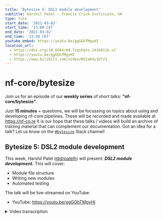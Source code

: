 ```yaml
---
title: 'Bytesize 5: DSL2 module development'
subtitle: Harshil Patel - Francis Crick Institiute, UK
type: talk
start_date: '2021-03-02'
start_time: '13:00 CET'
end_date: '2021-03-02'
end_time: '13:30 CET'
youtube_embed: https://youtu.be/ggGGhTMgyHI
location_url:
  - https://doi.org/10.6084/m9.figshare.14160116.v1
  - https://youtu.be/ggGGhTMgyHI
  - https://www.bilibili.com/video/BV1aK4y1D7z3
---
```


# nf-core/bytesize

Join us for an episode of our **weekly series** of short talks: **“nf-core/bytesize”**.

Just **15 minutes** + questions, we will be focussing on topics about using and developing nf-core pipelines.
These will be recorded and made available at <https://nf-co.re>
It is our hope that these talks / videos will build an archive of training material that can complement our documentation. Got an idea for a talk? Let us know on the [`#bytesize`](https://nfcore.slack.com/channels/bytesize) Slack channel!

## Bytesize 5: DSL2 module development

This week, Harshil Patel ([@drpatelh](http://github.com/drpatelh/)) will present: _**DSL2 module development.**_ This will cover:

- Module file structure
- Writing new modules
- Automated testing

The talk will be live-streamed on YouTube:

- YouTube: <https://youtu.be/ggGGhTMgyHI>

<details markdown="1"><summary>Video transcription</summary>

:::note
This text has been edited to make it more suitable for reading.
:::

[00:00](https://www.youtube.com/watch?v=ggGGhTMgyHI)
Hi everyone, so this is our fifth byte-sized talk which I think have been really really useful of late, especially sort of summarizing what we're doing on nf core in small bite-sized chunks so people can get more familiar with what we're doing. It also acts as sort of a persistent archive of how to do things on nf-core and and hopefully also with Nextflow and git like Alex's talk [https://www.youtube.com/watch?v=gTEXDXWf4hE] last week and other things so thank you all for joining.

[00:33](https://www.youtube.com/watch?v=ggGGhTMgyHI&t=33)
Today i'm going to be talking to you about nf-core/modules which is our Nextflow DSL2 effort so, as some of you may know, Nextflow now (actually last year July I believe it was) released a new modular syntax called DSL2 and that allowed a lot of flexibility in terms of pipeline development and also it got us very interested here on nf-core because we have 40-50 pipelines that share functionality and do similar things and we try and standardize this as much as possible to help with the development of these pipelines and also other users to for them to be able to understand what they're doing and things like parameter names and configs and all of that sort of stuff. So, this was actually really a really big thing for us.

[01:27](https://www.youtube.com/watch?v=ggGGhTMgyHI&t=87)
To take you straight to some sort of terminology – What is a module? So, a module in our definition is something that is as atomic as possible it can't be broken down into anything smaller. So, you would imagine fastqc being an example of that as it’s a single tool to perform a particular task and that would then be termed what we would call a module. Similarly, you might have BWA-MEM or BWA Index; these are all single tools that perform a particular task and in our definition that is what we would call a module.

[02:01](https://www.youtube.com/watch?v=ggGGhTMgyHI&t=121)
You can also have sub workflows which are chains of modules that you can use to offer some sort of functionality within the bigger term of the word which is the workflow and a sub workflow would be something like sorting a bam file, indexing it, then running some stats on it and having all of that packaged up into one sub workflow as a chain of tasks and you can imagine, in genomics especially, you would use that sort of sub workflow quite often because you would create multiple iterations of a BAM file doing filtering and marking duplicates and doing other stuff and at each of those points you may want to sort index and run some stats on it. So, actually I think the most powerful aspect of DSL2 will be sub workflows, well written sub workflows.

[03:19](https://www.youtube.com/watch?v=ggGGhTMgyHI&t=199)
A workflow is an end-to-end pipeline, so in DSL1 language it would be a pipeline that runs from end to end and back with DSL1 there was a lot less flexibility in terms of what you could do with the workflow and how you can include things, how you can overwrite parameters and so on whereas now with DSL2 this has become a lot more flexible.

[03:50](https://www.youtube.com/watch?v=ggGGhTMgyHI&t=230)
We can share the DSL2 modules between pipelines if they're well written well enough and we can even share sub workflows between pipelines. As I mentioned, this is sort of done manually at the moment but, hopefully, in the future we will have some functionality to deal with that.

So, when we went about trying to figure out how we would deal with nf-core/modules and it took us a while of procrastinating because it's not a trivial task making wrappers like this as standardized as possible for an entire community of people to use and also for them to be flexible enough so you know you're not imposing certain settings and options onto developers themselves (You may want to use fastqc with different options or want to publish it in a different directory and so on).

[04:37](https://www.youtube.com/watch?v=ggGGhTMgyHI&t=277)
So, a number of key things that we don't compromise on nf-core, if you know nf-core - Reproducibility was one of the earliest things we discussed, how would we make these things reproducible. At the moment, the way it stands now is that the module itself is installed physically within the pipeline repository so when you do a git release or github release, that module will be shipped with the pipeline. So, in that aspect, you can always ensure that the module is reproducible. You want moving that module anyway, you won't do anything, you've got a static representation of that module within the release code and so that's where the reproducibility comes from.

[05:16](https://www.youtube.com/watch?v=ggGGhTMgyHI&t=316)
We're also more recently decided that we would use Biocontainers for all of our software packaging. We initially started off by using or building docker containers for using environment YAMLs and so on, like similar to what we're doing with DSL1 and the nf-core pipelines, but in the end, we decided that reusing Biocontainers is much more advantageous. We don't have to have an infrastructure to deal with that, we don't have to build Docker containers and the great thing now also is that with recent updates in one of the Nextflow edge releases you can also directly download Singularity containers. So, you don't need to convert the Docker to Singularity containers, which again, is another thing that we've traditionally been doing with DSL1 pipelines.

We have one Docker container that gets downloaded, converted to Singularity and that is what is used then by the pipeline but now, Biocontainers are also hosting singularity images directly so we don't have to convert anything. We're directly downloading them over HTTPS and using those.

[[06:20](https://www.youtube.com/watch?v=ggGGhTMgyHI&t=380)]
And that's, that's amazing, because we've had a number of issues with users running out of whole space in home directories and so on and this sort of bypasses all of those issues. And obviously, supporting conda as well, which is where I guess you would imagine fundamentally these Biocontainers are built from. Biocontainers are essentially conda packages built in containers, so either Docker or Singularity.

[06:42](https://www.youtube.com/watch?v=ggGGhTMgyHI&t=402)
You can also upgrade and downgrade these modules, if required, within the pipeline repository so this sort of imposes the restriction that they have to be relatively self-contained. When you install a module, which means that you can have different versions, um sorry not different versions, you either have a version of samtools using version 1.1.1.10 or you can have one using 1.11. It's completely up to you how you manage that and, in order to fulfill that sortof criteria, we need to have them be as flexible as possible.

[07:16](https://www.youtube.com/watch?v=ggGGhTMgyHI&t=436)
Documentation was number one on the issue list for nf-core modules when I
initially created this back in, sort of, July 2019 and, again, documentation is quite key to all nf-core pipelines and it took a bit of thought but we've now decided on having, sort of, a yaml file that gives a brief description with tool input-outputs and and the authors that have contributed to it.

[07:40](https://www.youtube.com/watch?v=ggGGhTMgyHI&t=460)
For simplicity and also for learning curve we wanted to stick to using the Nextflow coding style or the coding pattern that is familiar to most people writing Nextflow workflows in order to make it easier for them to contribute to not only nf-core modules but also to install the modules themselves and to figure out what's going on.

I think that's quite important so the simplicity there is incredibly important for the learning curve when it comes to figuring out what these modules are doing. I mean, me personally, I find DSL1 modules are really great, DSL1 pipelines are really great and that you have everything in one workflow because it's more findable that way. With DSL2, you can package things up and put them in various different places and it's not always that trivial to find them, so the way that we standardize the structure and and the way that where we're writing these Nextflow imports and so on is actually quite important.

[08:35](https://www.youtube.com/watch?v=ggGGhTMgyHI&t=515)
Also, we're using certain parameters and other things and just generally standardizing how we're doing things across nf-core pipelines and, hopefully, this can also be reused by the Nextflow community. And the great thing also is, if you update it on nf-core/modules, where if you update the version of samtools on nf-core/modules because new releases come out, then everyone benefits from that so it becomes a bit like the way the Conda operates in updating builds of their packages and so on.

[09:04](https://www.youtube.com/watch?v=ggGGhTMgyHI&t=544)
So, I've mentioned the standalone and why it's so important to have this in Nextflow workflows because you can just install any given module you want and it works. I mean, great thing about Nextflow also is the fact that it's built on top of Groovy which is it's own programming language and so we can exploit and use Groovy syntax, Groovy code and I've actually been getting into it a lot quite recently and some of you will notice in the release after next, where we, hopefully, will have a DSL2 pipeline template release where we've siloed a lot of the boilerplate code away into Groovy lib functions and so on and it just tidies the code up so much more.

[09:46](https://www.youtube.com/watch?v=ggGGhTMgyHI&t=586)
But the advantage here is also that because Nextflow is built on top of Groovy, we can use Groovy to write functions and other things that we can use to manipulate or change things that are not as possibly as trivial with Nextflow.

[10:03](https://www.youtube.com/watch?v=ggGGhTMgyHI&t=603)
So, automation, again, quite important, you know, we want a situation where pull requests submitted to the nf-core/modules repository and everyone that's reviewing that is also happy with the fact that whenever that pull request is created, we're running the right tests, linting tests and also, now we are running tests because these wrappers are self-contained, these modules are self-contained.

[10:29](https://www.youtube.com/watch?v=ggGGhTMgyHI&t=629)
We have Conda, Singularity and Docker definitions physically within the main script of of the module and so we can now test using CI whether that module works with Conda, whether it works with Docker and whether it works with Singularity and as a layer on top of that, we've added this ability to use pytest workflow (which mainly was done by Edmund Miller) where you can actually generate the outputs from the module, create md5 sums and now, you're not only testing that the module works, you're testing that the module is producing the same md5 sums and this is quite important because it would be quite easily overlooked whether something is being changed through releases of a module and so on. So this becomes a really nice way of unit testing these modules and it's working quite well now and we're still sort of early days in it, but it's working really well.

[11:26](https://www.youtube.com/watch?v=ggGGhTMgyHI&t=686)
The portability is mostly taken care of by Nextflow (Nextfow is amazing as you know), it works on virtually any platform. But there is, I think, a caveat here in that these modules have to be written as simplistic as possible to adhere to Nextflow guidelines on running on multiple platforms. We can't add customization and that would violate that essentially and so we've taken a lot of care in making these modules as simple as possible so in fact that they are portable on these different platforms.

[11:58](https://www.youtube.com/watch?v=ggGGhTMgyHI&t=718)
And, of course, I made up a buzzword there because I couldn't think of one, um, but the last but not least, people have to be able to install these modules and use them themselves so they have to understand what they're doing and so again this comes back to the simplicity concept; as well as newcomers that may not have that much knowledge with Nextflow or nf-core pipelines for that matter and want to contribute to nf-core/modules. We've attempted to try and make that as simple as possible.

[12:25](https://www.youtube.com/watch?v=ggGGhTMgyHI&t=745)
We had a number of ideas as to how we would deal with these modules, how would we physically use these modules within pipelines. A number of ideas were put around
back a year or two ago, where the folks from Bioconda got involved, a bunch of us got involved from here on an issue on nf-core/modules and we discussed the idea of using conda to manage all of these modules, get sub module, npm; but in the end we decided to go for something a bit more simplistic, which was using our existing nf-core/tools package that we already have to maintain, um you know, things like ’create pipelines’, to lint pipelines and so on.

[13:07](https://www.youtube.com/watch?v=ggGGhTMgyHI&t=787)
We thought we'd add an extension to that which would be the ’nf-core modules’ command and that would do a lot of this stuff and in an overview, in a nutshell, it's actually a very simplistic approach, so, you know when you're installing a module all you're doing really is querying the github api and installing the module. We can now also add on other tools to allow us to lint to make sure that the standards that we've set for those modules in terms of syntax and other things that you normally might miss on a pull request even though, you know, you may be reviewing just a few files it's quite easy to miss that documentation has not been added in the right places and so on. So, we're in the process of extending that.

[13:45](https://www.youtube.com/watch?v=ggGGhTMgyHI&t=825)
Some of this was already available, so the install and list commands are already available in in 1.10.2 and actually that's all I needed for the latest RNAseq DSL2 implementation but now we're adding a bunch of other stuff on top which is cool and a lot of this has actually been done by Kevin Menden.

[14:04](https://www.youtube.com/watch?v=ggGGhTMgyHI&t=844)
Just to give you again, going a bit backwards, um, so the repos created 2019 just literally whilst I was at ISMB in Switzerland and, um, it was a moment of inspiration. And it kind of sat there for a while we didn't do much about it. I had a brief skeleton that I added. And then we’d done some at the Crick hackathon which I organized in March 2020 where Phil, Felix, Anna, a bunch of others started adding a few modules. Phil sorted out some Docker pushes for these modules and we made a bit of headway there. But I think the real dent we made was in the July hackathon, which was organized by Gisela, Enrique and that was our first remote only hackathon.

[14:49](https://www.youtube.com/watch?v=ggGGhTMgyHI&t=889)
We really sort of sat down and stripped this apart and I think that's exactly what we needed, we stripped the modules into different components, had a lot of discussion as to how we would organize things how we would pass options around and, you know, reproducibility, which containers we would use. We made quite a big dent so after that I was relatively happy with the progress we'd made and we had a plan.

And, of course, a week after that Paolo released version 20.0.7.1, which was the first Nextflow release where you're enabling DSL2 and not previewing it. So, that meant we really had to do something about the modules and things that sort of made sense to me in terms of the way we attack this is that we have a proof of principle implementation in a real pipeline to see how it would work.

[15:46](https://www.youtube.com/watch?v=ggGGhTMgyHI&t=946)
And, so, I went about step-by-step updating nf-core/modules and also completely rewriting the nf-core/rnaseq pipeline from scratch with DSL2 and so we released v2 of that pipeline and then there were some other issues with the alignments we were using and then the methods we were using, the pipeline even. And so, we done another release, v3 quite soon after that. But what that allowed us to do is actually gauge how flexible it would be for these modules to be used in a real pipeline, in a real end-to-end pipeline and that really sort of triggered a lot of this stuff and then after the rnaseq release, I then went and updated the nf-core/tools pipeline template with that, so eventually that will be released as I mentioned the week after, not the week after, the release after next, in the nf-core/tools as a template. Hopefully, all nf-core pipelines switch to that in the future.

[16:45](https://www.youtube.com/watch?v=ggGGhTMgyHI&t=1005)
Over the past month or two it's just been crazy, I've been working on re-releasing and converting the viralrecon pipeline to DSL2 and a number of people have stepped in and helped out with that, so thank you Jose, Kevin, um a bunch of others, Michael, Anders. And so, they've added modules so the repository sort of become bloated. A lot of these modules have been added in the last month or so I would say and in that process, we've also been refining the CI tests.

[17:14](https://www.youtube.com/watch?v=ggGGhTMgyHI&t=1034)
Kevin has also currently got a PR coming for using a very nice standardized minimal test data set. So, it just means that we can reuse the test data as much as possible across different modules without having to add the. And the more standardized we can make this the better it's going to be without having a thousand randomly named files in a repository that we're using for test data.

[17:37](https://www.youtube.com/watch?v=ggGGhTMgyHI&t=1057)
And also, as I mentioned earlier then, Kevin's been adding linting functionality, md5sum checks and there's a bunch of others that we're planning to add some point soon.

So this is what a typical module will look like on nf-core/modules. You have (get a bit fancy) the nf-core/modules top level directory, then you have a software directory, a module which in this case is fastqc, this functions.nf file which we're using to bring in some custom Groovy functions to deal with a few things in the main script and these are shipped with each module, so you have one per module.

You have the main script which is doing the crux of the work. It's just an excellent process, a single Nextflow process and you have a meta YAML as I mentioned earlier that documents them.

[18:29](https://www.youtube.com/watch?v=ggGGhTMgyHI&t=1109)
A brief description of what fastqc is, what the inputs are, the formats, the file extensions and also the author list. You also have a tests directory there, which, again, is sort of structured in a similar way where you've got software, fastqc; you have a main script here which is essentially just a workflow that is calling this main script in order for it to be tested and then you have this test YAML which is just a YAML5 file containing, for example, md5sums for the output files generated by fastqc and so, for any given tool these are the files, generally, that you would need to change.

[19:05](https://www.youtube.com/watch?v=ggGGhTMgyHI&t=1145)
There's one or two more if you were to submit a pull request to nf-core/modules but it's literally as simple as that and once these have been added (I think that’s the tricky bit) once you add this module to nf-core/modules, it's there and that in the worst-case scenario we may have to change a few md5 sums because things have been updated across releases of it all; but once that tool is there, then we can work with that and that's why I think it's really important to, sort of, fill this out.

[19:33](https://www.youtube.com/watch?v=ggGGhTMgyHI&t=1173)
So, this is what a typical module file looks like in our current syntax. This is, obviously, likely to change depending on what gets added to Nextflow and other features that you know or updates we decide to add, but for now this is a typical process where you have just a process name and some sort of publishing logic, containers, your inputs, outputs and a script section. So, I'll try and break this down so apologies for the dense text, it's the only way I could think of to sort of summarize this information to you and take you through it one by one. And these links work by the way, so when I make this presentation available you should be able to just click on these and and get to where you need to be in terms of where this code is on github

So, one of the one of the more important things with (goodness me, 20 minutes) with options, with modules is that we need to be flexible to be able to pass options around two modules and so this is important, for example, you may not always want to publish the file in the same place or you may want to pass different arguments to a command line tool that you're that you're using as a different developer (so you might have installed samtool sort in your pipeline and you want to give it different command line arguments and I may want to use other ones).

[20:58](https://www.youtube.com/watch?v=ggGGhTMgyHI&t=1258)
And so, I came up with a simple set of options that you can actually use to do this and, again, these six options that that I've listed here were enough to deal with an end-to-end rnaseq pipeline so they're pretty flexible. It may not be perfect but it works and the idea is that these options are initially initialized here within the module file and then, as I'll show you in the next slide, these options can be overwritten by the parent workflow using the include statement. So, then these options can also be provided to this module file and overwritten from the parent workflow.

[21:35](https://www.youtube.com/watch?v=ggGGhTMgyHI&t=1295)
By default, they're initialized to empty values like strings or false, but they can be overwritten and that's the key thing here. You can use those options to then overwrite where you're saving files, for example. You can also provide any non-mandatory arguments as strings to this module. And I think that's quite important in terms of flexibility, so all mandatory arguments (what we would consider mandatory arguments) that should be defined in the module are anything that that involves using inputs and output files because those (in sort of the ethos of Nextflow) need to be staged properly and put in the right place and they need to be defined as inputs and outputs.

[22:14](https://www.youtube.com/watch?v=ggGGhTMgyHI&t=1334)
Also, for example, anything where you can use Nextflow resource variables and define them in the script, like threads and so on. So, to show you how these are how these options are passed around (I mean, it took me a while to figure out how best to do this) but every pipeline will have a conf/modules.config and this is specifically within the pipeline repository and this will contain a list of modules that you have, along with arguments and and custom publishing options that that you that you may require.

And in this case, I've just used a simple example where I've got fastqc, I've set the arguments to quiet and this is a non-mandatory argument, it's just a string that can be passed to the module.

[22:56](https://www.youtube.com/watch?v=ggGGhTMgyHI&t=1376)
I said publish it here and I've said, also in terms of the files that I want to publish, publish anything with a html dot extension in the top-level directory of my_fastqc and anything with a zip extension, publish it in a zip directory.

And so, it's quite simplistic in the way that it works. Now this modules.config is then typically loaded in your Nextflow config and then all of these parameters then become available to the main script here as a result of this loading. But the great thing about this is now also that because this is a Nextflow params and this modules is just a groovy map, users can overwrite these modules if they want via their own custom configs. I think this is one of the key features here and one thing that I wanted to implement to make things as flexible as possible because with DSL1 pipelines you typically have to physically add a parameter to the pipeline if you want to amend the command line argument, for example.

[23:54](https://www.youtube.com/watch?v=ggGGhTMgyHI&t=1434)
With DSL2, you can overwrite arguments now. I'm not saying it's always recommended. Hopefully, nf-core pipelines come with good defaults but in some instances using small or large genomes, indexing may break or some other things may break and so in that case it becomes very useful to pass additional arguments. For example, here I've just appended kmers 10 to fastqc. I've also changed the output directory, again, something that you may not want to do because the pipeline takes care of that but it's possible.

[24:22](https://www.youtube.com/watch?v=ggGGhTMgyHI&t=1462)
And also, which files you want to publish so you don't have to publish all of them, you can publish a selected few of them. And then these parameters eventually uh this modules uh instance eventually gets propagated to the main script and then here, this is the key bit here, when you when you use this addParams directory, if you're overwriting the options that I showed you on the previous slide with the ones that you've provided here from fastqc so depending on the combination of what these two configs are you will then provide these options here to the module itself.

[25:02](https://www.youtube.com/watch?v=ggGGhTMgyHI&t=1502)
And a real case example is here, where star (which has zillions of parameters possible so I've truncated for good measure there) but you can have all of these parameters provided there.

You can provide one or more of these known types of standardized variables depending on you and the reason for that is because these variables are initialized at the module level and so you won't get errors if they're not initialized via your config.

[25:31](https://www.youtube.com/watch?v=ggGGhTMgyHI&t=1531)
In this case, we're setting sensible defaults at the module level which means that you don't have to provide a value for all of them. Another example is because it's just a groovy map you can, for example that star_align process, if you have a parameter in the pipeline that specifically needs to be evaluated for you to add another option to that argument you can just do it because it's appending to a string. If you want to publish files, say if you've got a parameter that says save_unaligned files, then you can just put the additional files within this groovy map and then it will publish those as well.

[26:07](https://www.youtube.com/watch?v=ggGGhTMgyHI&t=1567)
It's quite flexible in the way that you can create and pass these options to the modules and as I mentioned before, you just pass them using this addParams directive.

We have had to write a few functions to customize some behavior and also, again, for simplicity in terms of the way that we're dealing with these files. So, there's only three functions that I've had to write that we are now importing into the module script and these are just custom groovy functions mainly used for publishing files and also passing arguments to these command lines tools. So, in this case, as I mentioned before, you are initializing these options here at the module level if they're not provided by the workflow and so they set sensible defaults.

[26:54](https://www.youtube.com/watch?v=ggGGhTMgyHI&t=1614)
For example, getSoftwareName here will just use the task.process Nextflow variable and it will just get this bit here. So, by default, this module will publish the files in your output directory and a folder called samtools; which is why in the previous slide I didn't have to provide an output directory for fastqc because I just want the reports to go in a directory called fastqc anyway so i don't need to overwrite that.

[27:20](https://www.youtube.com/watch?v=ggGGhTMgyHI&t=1640)
Similarly, these, these and these are all again initiated here in this initOptions map which just initiates decent values now. This works, it worked for the rna-seq pipeline, it may not be as comprehensive, it's slightly annoying where some tools require three arguments and so you have options.args3 which is slightly ugly but it works until we have a better solution.

[27:44](https://www.youtube.com/watch?v=ggGGhTMgyHI&t=1664)
And this, here, is how we're saving files again, a couple of Groovy functions and that allows us to provide the files, as I showed you before, in this sort of format where you just have a Groovy map of which files you want to publish.

Not everyone will want to publish all of the files. Some files they may want to publish in different ways.

[28:08](https://www.youtube.com/watch?v=ggGGhTMgyHI&t=1688)
Right, so that's just going back to the include statement and where these functions are included in the module. The name of the process is all lowercase, so this is the path to the process, it's samtools/sort. The process name must be the same as the module name, but all uppercase and, again, it should just be separated by a single underscore. This is quite important for standardization, as I mentioned to you before, we're getting the software name, we get the process name, so it'd be nice to sort of standardize this so we always get the main tool name that we can publish as a default.

[28:44](https://www.youtube.com/watch?v=ggGGhTMgyHI&t=1724)
And so, this is sort of a niggly thing, I mean there are obviously edge cases where you can have three layers of tools and so on, but this should work for 99.99% of cases.

The tag, by default, uses this meta map of sample information and this is generally provided in the input section here (which I will come back to later) and so this just allows you, when Nextflow is running nicely in the terminal, to see which sample is running and it just gives it a tag as to as to what's running.

[29:14](https://www.youtube.com/watch?v=ggGGhTMgyHI&t=1754)
This may not be always possible because in some instances, where you're indexing genomes for example, you don't need any sample information so you just tag it with whatever is appropriate. Appropriately resource labels we have in the conf/base.config of nf-core pipelines and we just have some simple process labels - process low, medium, high, maybe retry or something like that. This just allows us again to just reuse these labels across nf-core pipelines and even in your own Nextflow pipelines if you so wish to use them.

And that just allows us to standardize this a little more in terms of how we're using it. If you don't have that label then nothing will happen anyway.

[30:00](https://youtu.be/ggGGhTMgyHI?t=1800)
The saving files, this actually took me quite a while figuring out how to do this properly but I think we've got something quite simple now. So if you've seen nf-core pipelines, you don't need all of that extensive if-logic and so on it's literally just simplified to this one line which is calling that function `saveFiles` in `functions.nf`. The crux of it is that the `publish_dir`, that you provide via `$options` is just the published directory above the main output directory so it would be `outdir/fastqc`. You can also choose to publish by id, so in this case it would be sample id, for example, and in that way you would have the output generated per sample. You also have this `publish_files`, which I showed you, which is essentially just a map of the file extensions that you want to publish in your workflow and whether you want them to go in a separate directory. This has tended to work quite well; if you don't provide `publish_files`, everything will be published and if you set it to false then nothing will be published.

[31:03](https://www.youtube.com/watch?v=ggGGhTMgyHI&t=1863)
One tricky thing that took me a while figuring out is how to actually get this working with Nextflow ´-resume’ because Nextflow only caches the process level stuff, so that the script and and all of that other things it doesn't really cache the the saving and the publishing functionality which is how it should be doing things.

In some instances right early on in the development I found that saving or changing things with saving would break the caching ability but that's just because I was doing things in the wrong way. Eventually I had a light bulb moment, had a conversation with Paolo, he was like, use that params, done that and everything seems to have fixed itself.

[31:41](https://www.youtube.com/watch?v=ggGGhTMgyHI&t=1901)
Containers we're using from Biocontainers by default this is why these modules are so self-contained. We're providing these definitions within the module files. We've just realized recently we can't use build ids with Conda and so we can just use tool and version and not, for example, this build id, we can't have that here and the reason is because on different platforms you may have different build ids and that won't work, that will break this module on different build ids and that's something that Anders pointed out a week or two ago.

But as I mentioned, for anything else that is on Conda, we're using Biocontainers directly. These have a build id and they also are mirroring exactly the same singularity image and so you can use these directly within the module file and it’s been working. There's been a few teething issues with installing and using them but overall, it's worked really well.

[32:34](https://www.youtube.com/watch?v=ggGGhTMgyHI&t=1954)
So, I'd like to thank Bioconda, Biocontainers for making these available. You can also now build multi-package containers, so if you want samtools and BWA in the same container and so on there are ways to do that. We've used a bunch of those already in pipelines as well.

[32:52](https://www.youtube.com/watch?v=ggGGhTMgyHI&t=1972)
The input (so this is the meta map bit that I said I would come back to), the key concept behind this meta map is that it contains all of the sample information that you need to propagate your channels through that workflow so, in this case, you would have, for example, an id which is your sample name, whether that sample is single end or not (again this is quite genomics focused but I think you get the gist), strandedness of rnaseq (whether it's reverse, forward or unstranded) and we have set some standard ids that we're recognizing (or random variables that we're recognizing) within these module files and so if you have meta id set, for example as I mentioned here in the tag (it's grayed out now) it will recognize that as the sample name.

So, every time this process is run in the terminal it will print the sample name and also whether the sample is single end or not and now this offers another layer flexibility where the module doesn't have to be or the pipeline itself doesn't have to deal with the single endedness or the paired endedness of the sample, the module is now dealing with that in itself so you can have a mixture of single end and paired end samples being provided to the main workflow and the module will take care of that.

[34:05](https://www.youtube.com/watch?v=ggGGhTMgyHI&t=2045)
That was the whole philosophy behind that. Meta, again, may not be required in all instances because you may, for example, just be indexing a genome and any parameters that must be evaluated in the context of the sample must be provided within the process so single and paired and, again, to allow that flexibility we need to add those if else statements for whether things are single end or paired within the module file itself.

[34:27](https://www.youtube.com/watch?v=ggGGhTMgyHI&t=2067)
Hopefully, to deal quite efficiently with file formats and correction and so on, compressed is good. The output if you must emit a name channel. This is useful because for someone else that wants to use your module that you've submitted to nf-core/modules, it helps for them to be able to access the elements that are being produced by this output individually.

[34:54](https://www.youtube.com/watch?v=ggGGhTMgyHI&t=2094)
You might have 10 or 20 different files being produced by the module and so it helps to have a standard named convention for this.

So, if meta is provided as an input, it must be provided as an output and, again, compressed files are great. The script section, as I mentioned earlier, the software name is automatically obtained by this `task.process` Nextflow variable. A command must be provided to get the software version when you submit this module. This has become really useful when we're collating the software versions at the end of a pipeline.

If this is sort of dealt out and propagated to the module file itself, then we don't have to worry about that. It's done once and you forget about it.

[35:39](https://www.youtube.com/watch?v=ggGGhTMgyHI&t=2139)
So, only define input and output files as command line parameters, as I mentioned before, so you you don't define optional arguments. These must come in via this optional $options.args. Similarly, anything that requires (or can use) the Nextflow $task.cpus memory or time has to be, actually time maybe not, but cpus and memory, hopefully in cases where you actually really have to do it because memory gets tricky.

But cpus definitely have to be defined if the tool supports multithreading, for example, and then you have the option to customize the name (output names), we're using this prefix logic here, so you can call your bam file whatever you want if that options.suffix argument instead said .sorted or .mark_duplicates, that will get propagated from your original modules.config to the module here.

[36:36](https://www.youtube.com/watch?v=ggGGhTMgyHI&t=2196)
And so, there's a bunch of stuff to do (sorry, I've been babbling on for quite a while). It's a lot to cover and I was scared this is going to go over, but there's a lot to do, we've added some functionality to nf-core tools for listing, for installing these modules. As I mentioned, Kevin is now doing the linting and md5.

[36:55](https://www.youtube.com/watch?v=ggGGhTMgyHI&t=2215)
We'd also like to be able to create these modules on the fly to update them, to remove them, to check that they're intact and also maybe version check and other stuff.

It'd be nice to have some sort of more automation set up to update the module files themselves because I, and a bunch of others, have physically had to update all 50 or a 100 of these module files at a time until we find our feet with stuff.

[37:20](https://www.youtube.com/watch?v=ggGGhTMgyHI&t=2240)
I mean we're pretty much there but it'll be nice to have sort of a syncing type functionality that we have with pipelines. This has been brought up quite a bit, so the fact that we have to have a `functions.nf` file shipped with every single module file and the fact that that has to be duplicated everywhere; this mainly is that for the module itself to be self-contained. So we can have different versions of the module, the `functions.nf` file itself within the same repository and it won't break things, but we are definitely trying to find a better solution to that.

[37:51](https://youtu.be/ggGGhTMgyHI?t=2270)
More CI - we love CI: reporting linting tests on PR's for reviewers to make it easier; standardize the test data which we're doing already; differences in md5 sums just to help with debugging.

Most, in fact all, of the modules I think at the moment are using biocontainers. It'd be nice to have some that aren't and maybe figure out a way to deal with that.
There’s the workflow package manager, so Junjun Zhang in Toronto, as part of the ICGC Argo are doing something similar. They started out at a similar time where we're just having discussions together about how to make it work and they have sort of branched out and done their own thing with that so we have had brief discussions about how to bring this together but time’s been nuts recently. It’d be nice to revisit that and see where we can compare notes on that.

[38:39](https://www.youtube.com/watch?v=ggGGhTMgyHI&t=2319)
And obviously core Nextflow, as I mentioned before, you can use Groovy and other things to get around a few things but there are a few things that are on a parallel radar, for example dealing with optional inputs.
Optional outputs are completely fine and they work beautifully but optional inputs and where tools can take one or more different inputs, publishing files and so on as I mentioned I've added that customisation to deal with that and it works beautifully but once these are added to core Nextflow we can hopefully strip out some of that stuff there.

[39:11](https://youtu.be/ggGGhTMgyHI?t=2351)
So please come and find us on slack #modules, there's the nf-core modules repository, Twitter, with amazing videos that will be going on Youtube so, again, that's now a persistent resource of information and there's our publication at the bottom.

Thank you to the nf-core community, and the Nextflow communities, Edmund Miller, José, Kevin Menden, Maxime and a bunch of other people that have really helped drive this recently. Thank you all, Paolo as well for his little tips and knowledge and also the Bioconda community for providing all these amazing containers.

And my group for being amazing through this pandemic: we're still standing, getting through work. Thank you to them.

The hackathon is very soon, sign up now for free stash, it's online only: - don't be shy! Thank you!

</details>
